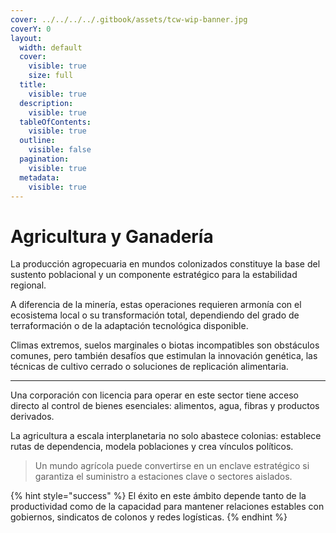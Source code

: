 ```yaml
---
cover: ../../../../.gitbook/assets/tcw-wip-banner.jpg
coverY: 0
layout:
  width: default
  cover:
    visible: true
    size: full
  title:
    visible: true
  description:
    visible: true
  tableOfContents:
    visible: true
  outline:
    visible: false
  pagination:
    visible: true
  metadata:
    visible: true
---
```


# Agricultura y Ganadería

La producción agropecuaria en mundos colonizados constituye la base del sustento poblacional y un componente estratégico para la estabilidad regional.

A diferencia de la minería, estas operaciones requieren armonía con el ecosistema local o su transformación total, dependiendo del grado de terraformación o de la adaptación tecnológica disponible.

Climas extremos, suelos marginales o biotas incompatibles son obstáculos comunes, pero también desafíos que estimulan la innovación genética, las técnicas de cultivo cerrado o soluciones de replicación alimentaria.

***

Una corporación con licencia para operar en este sector tiene acceso directo al control de bienes esenciales: alimentos, agua, fibras y productos derivados.

La agricultura a escala interplanetaria no solo abastece colonias: establece rutas de dependencia, modela poblaciones y crea vínculos políticos.

> Un mundo agrícola puede convertirse en un enclave estratégico si garantiza el suministro a estaciones clave o sectores aislados.

{% hint style="success" %}
El éxito en este ámbito depende tanto de la productividad como de la capacidad para mantener relaciones estables con gobiernos, sindicatos de colonos y redes logísticas.
{% endhint %}
